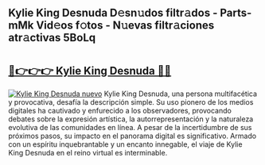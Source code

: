 ## Kylie King Desnuda D𝚎sn𝚞dos filtr𝚊dos - Parts-mMk Vid𝚎os f𝚘tos - N𝚞evas filtr𝚊ciones atr𝚊ctivas 5BoLq

# <h2><a href="http://mb0fyx.tromn.icu/?c=Kylie+King+Desnuda">🔗👉👉👉 Kylie King Desnuda 🔗🔗</a></h2>

[![Kylie King Desnuda nuevo](https://i.imgur.com/pEAQMta.gif)](http://mb0fyx.tromn.icu/?c=Kylie+King+Desnuda)
Kylie King Desnuda, una persona multifacética y provocativa, desafía la descripción simple. Su uso pionero de los medios digitales ha cautivado y enfurecido a los observadores, provocando debates sobre la expresión artística, la autorrepresentación y la naturaleza evolutiva de las comunidades en línea. A pesar de la incertidumbre de sus próximos pasos, su impacto en el panorama digital es significativo. Armado con un espíritu inquebrantable y un encanto innegable, el viaje de Kylie King Desnuda en el reino virtual es interminable.
